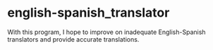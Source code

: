 # english-spanish_translator
With this program, I hope to improve on inadequate English-Spanish translators and provide accurate translations.
